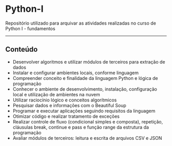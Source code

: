 # Python-I
Repositório utilizado para arquivar as atividades realizadas no curso de Python I - fundamentos

---
## Conteúdo
- Desenvolver algoritmos e utilizar módulos de terceiros para extração de dados
- Instalar e configurar ambientes locais, conforme linguagem
- Compreender conceito e finalidade da linguagem Python e lógica de programação
- Conhecer o ambiente de desenvolvimento, instalação, configuração local e utilização de ambientes na nuvem
- Utilizar raciocínio lógico e conceitos algorítmicos
- Pesquisar dados e informações com o Beautiful Soup
- Programar e executar aplicações seguindo requisitos da linguagem
- Otimizar código e realizar tratamento de exceções
- Realizar controle de fluxo (condicional simples e composta), repetição, cláusulas break, continue e pass e função range da estrutura da programação
- Avaliar módulos de terceiros: leitura e escrita de arquivos CSV e JSON
